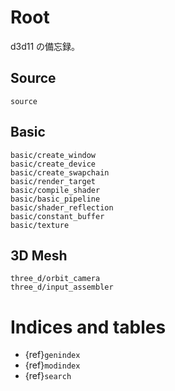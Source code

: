 # Root

d3d11 の備忘録。

## Source

```{toctree}
source
```

## Basic

```{toctree}
basic/create_window
basic/create_device
basic/create_swapchain
basic/render_target
basic/compile_shader
basic/basic_pipeline
basic/shader_reflection
basic/constant_buffer
basic/texture
```

## 3D Mesh

```{toctree}
three_d/orbit_camera
three_d/input_assembler
```

# Indices and tables

* {ref}`genindex`
* {ref}`modindex`
* {ref}`search`
